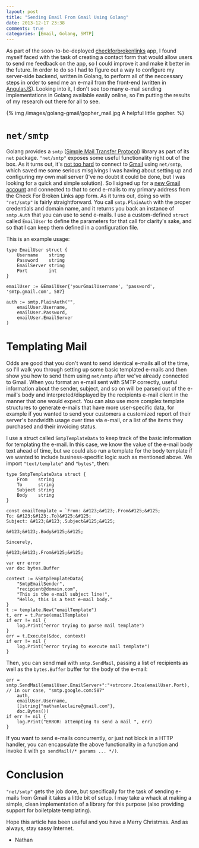 ```yaml
---
layout: post
title: "Sending Email From Gmail Using Golang"
date: 2013-12-17 23:38
comments: true
categories: [Email, Golang, SMTP]
---
```


As part of the soon-to-be-deployed [checkforbrokenlinks](http://github.com/nathanleclaire/checkforbrokenlinks) app, I found myself faced with the task of creating a contact form that would allow users to send me feedback on the app, so I could improve it and make it better in the future.  In order to do so I had to figure out a way to configure my server-side backend, written in Golang, to perform all of the neccessary steps in order to send me an e-mail from the front-end (written in [AngularJS](http://angularjs.org)).  Looking into it, I don't see too many e-mail sending implementations in Golang available easily online, so I'm putting the results of my research out there for all to see.

{% img /images/golang-gmail/gopher_mail.jpg A helpful little gopher. %}

# `net/smtp`

Golang provides a `smtp` ([Simple Mail Transfer Protocol](http://golang.org/pkg/net/smtp/)) library as part of its `net` package.  `"net/smtp"` exposes some useful functionality right out of the box.  As it turns out, it's [not too hard]() to connect to [Gmail]() using `net/smtp`, which saved me some serious misgivings I was having about setting up and configuring my own mail server (I've no doubt it could be done, but I was looking for a quick and simple solution).  So I signed up for a [new Gmail account](https://accounts.google.com/SignUp?service=mail&hl=en_us&continue=http%3A%2F%2Fmail.google.com%2Fmail%2F%3Fpc%3Den-ha-na-us-bk&utm_campaign=en&utm_source=en-ha-na-us-bk&utm_medium=ha) and connected to that to send e-mails to my primary address from the Check For Broken Links app form.  As it turns out, doing so with `"net/smtp"` is fairly straightforward.  You call `smtp.PlainAuth` with the proper credentials and domain name, and it returns you back an instance of `smtp.Auth` that you can use to send e-mails.  I use a custom-defined `struct` called `EmailUser` to define the parameters for that call for clarity's sake, and so that I can keep them defined in a configuration file.

This is an example usage:

```
type EmailUser struct {
	Username    string
	Password    string
	EmailServer string
	Port        int
}

emailUser := &EmailUser{'yourGmailUsername', 'password', 'smtp.gmail.com', 587}

auth := smtp.PlainAuth("",
	emailUser.Username,
	emailUser.Password,
	emailUser.EmailServer
)
```

# Templating Mail

Odds are good that you don't want to send identical e-mails all of the time, so I'll walk you through setting up some basic templated e-mails and then show you how to send them using `net/smtp` after we've already connected to Gmail.  When you format an e-mail sent with SMTP correctly, useful information about the sender, subject, and so on will be parsed out of the e-mail's body and interpreted/displayed by the recipients e-mail client in the manner that one would expect.  You can also use more complex template structures to generate e-mails that have more user-specific data, for example if you wanted to send your customers a customized report of their server's bandwidth usage over time via e-mail, or a list of the items they purchased and their invoicing status.

I use a struct called `SmtpTemplateData` to keep track of the basic information for templating the e-mail.  In this case, we know the value of the e-mail body text ahead of time, but we could also run a template for the body template if we wanted to include business-specific logic such as mentioned above.  We import `"text/template"` and `"bytes"`, then:

```
type SmtpTemplateData struct {
	From    string
	To      string
	Subject string
	Body    string
}

const emailTemplate = `From: &#123;&#123;.From&#125;&#125;
To: &#123;&#123;.To}&#125;&#125;
Subject: &#123;&#123;.Subject&#125;&#125;

&#123;&#123;.Body&#125;&#125;

Sincerely,

&#123;&#123;.From&#125;&#125;
`
var err error
var doc bytes.Buffer

context := &SmtpTemplateData{
	"SmtpEmailSender",
	"recipient@domain.com",
	"This is the e-mail subject line!",
	"Hello, this is a test e-mail body."
}
t := template.New("emailTemplate")
t, err = t.Parse(emailTemplate)
if err != nil {
	log.Print("error trying to parse mail template")
}
err = t.Execute(&doc, context)
if err != nil {
	log.Print("error trying to execute mail template")
}
```

Then, you can send mail with `smtp.SendMail`, passing a list of recipients as well as the `bytes.Buffer` buffer for the body of the e-mail:

```
err = smtp.SendMail(emailUser.EmailServer+":"+strconv.Itoa(emailUser.Port), // in our case, "smtp.google.com:587"
	auth,
	emailUser.Username,
	[]string{"nathanleclaire@gmail.com"},
	doc.Bytes())
if err != nil {
	log.Print("ERROR: attempting to send a mail ", err)
}
```

If you want to send e-mails concurrently, or just not block in a HTTP handler, you can encapsulate the above functionality in a function and invoke it with `go sendMail(/* params ... */)`.

# Conclusion

`"net/smtp"` gets the job done, but specifically for the task of sending e-mails from Gmail it takes a little bit of setup.  I may take a whack at making a simple, clean implementation of a library for this purpose (also providing support for boiletplate templating).

Hope this article has been useful and you have a Merry Christmas.  And as always, stay sassy Internet.

- Nathan
